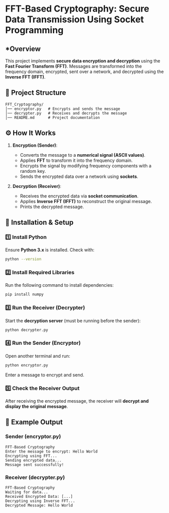# **FFT-Based Cryptography: Secure Data Transmission Using Socket Programming**

## *Overview
This project implements **secure data encryption and decryption** using the **Fast Fourier Transform (FFT)**. Messages are transformed into the frequency domain, encrypted, sent over a network, and decrypted using the **Inverse FFT (IFFT)**.

## **📂 Project Structure**
```
FFT_Cryptography/
│── encryptor.py   # Encrypts and sends the message
│── decrypter.py   # Receives and decrypts the message
│── README.md      # Project documentation
```

## **⚙️ How It Works**
1. **Encryption (Sender)**:
   - Converts the message to a **numerical signal (ASCII values)**.
   - Applies **FFT** to transform it into the frequency domain.
   - Encrypts the signal by modifying frequency components with a random key.
   - Sends the encrypted data over a network using **sockets**.

2. **Decryption (Receiver)**:
   - Receives the encrypted data via **socket communication**.
   - Applies **Inverse FFT (IFFT)** to reconstruct the original message.
   - Prints the decrypted message.

## **🚀 Installation & Setup**
### **1️⃣ Install Python**
Ensure **Python 3.x** is installed. Check with:
```bash
python --version
```

### **2️⃣ Install Required Libraries**
Run the following command to install dependencies:
```bash
pip install numpy
```

### **3️⃣ Run the Receiver (Decrypter)**
Start the **decryption server** (must be running before the sender):
```bash
python decrypter.py
```

### **4️⃣ Run the Sender (Encryptor)**
Open another terminal and run:
```bash
python encryptor.py
```
Enter a message to encrypt and send.

### **5️⃣ Check the Receiver Output**
After receiving the encrypted message, the receiver will **decrypt and display the original message**.

## **📌 Example Output**
### **Sender (encryptor.py)**
```
FFT-Based Cryptography
Enter the message to encrypt: Hello World
Encrypting using FFT...
Sending encrypted data...
Message sent successfully!
```

### **Receiver (decrypter.py)**
```
FFT-Based Cryptography
Waiting for data...
Received Encrypted Data: [...]
Decrypting using Inverse FFT...
Decrypted Message: Hello World
```
